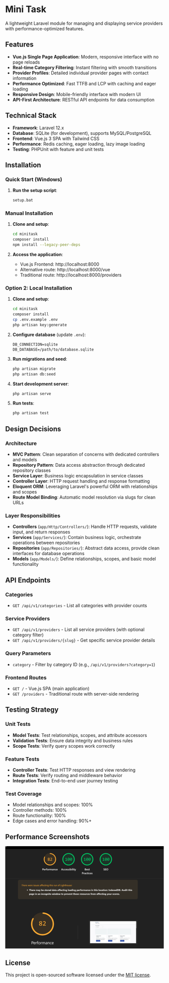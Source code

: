 # Mini Task

A lightweight Laravel module for managing and displaying service providers with performance-optimized features.

## Features

- **Vue.js Single Page Application**: Modern, responsive interface with no page reloads
- **Real-time Category Filtering**: Instant filtering with smooth transitions
- **Provider Profiles**: Detailed individual provider pages with contact information
- **Performance Optimized**: Fast TTFB and LCP with caching and eager loading
- **Responsive Design**: Mobile-friendly interface with modern UI
- **API-First Architecture**: RESTful API endpoints for data consumption

## Technical Stack

- **Framework**: Laravel 12.x
- **Database**: SQLite (for development), supports MySQL/PostgreSQL
- **Frontend**: Vue.js 3 SPA with Tailwind CSS
- **Performance**: Redis caching, eager loading, lazy image loading
- **Testing**: PHPUnit with feature and unit tests

## Installation

### Quick Start (Windows)

1. **Run the setup script**:
   ```bash
   setup.bat
   ```

### Manual Installation

1. **Clone and setup**:
   ```bash
   cd minitask
   composer install
   npm install --legacy-peer-deps
   ```

2. **Access the application**:
   - Vue.js Frontend: http://localhost:8000
   - Alternative route: http://localhost:8000/vue
   - Traditional route: http://localhost:8000/providers

### Option 2: Local Installation

1. **Clone and setup**:
   ```bash
   cd minitask
   composer install
   cp .env.example .env
   php artisan key:generate
   ```

2. **Configure database** (update `.env`):
   ```env
   DB_CONNECTION=sqlite
   DB_DATABASE=/path/to/database.sqlite
   ```

3. **Run migrations and seed**:
   ```bash
   php artisan migrate
   php artisan db:seed
   ```

4. **Start development server**:
   ```bash
   php artisan serve
   ```

5. **Run tests**:
   ```bash
   php artisan test
   ```
## Design Decisions

### Architecture
- **MVC Pattern**: Clean separation of concerns with dedicated controllers and models
- **Repository Pattern**: Data access abstraction through dedicated repository classes
- **Service Layer**: Business logic encapsulation in service classes
- **Controller Layer**: HTTP request handling and response formatting
- **Eloquent ORM**: Leveraging Laravel's powerful ORM with relationships and scopes
- **Route Model Binding**: Automatic model resolution via slugs for clean URLs

### Layer Responsibilities
- **Controllers** (`app/Http/Controllers/`): Handle HTTP requests, validate input, and return responses
- **Services** (`app/Services/`): Contain business logic, orchestrate operations between repositories
- **Repositories** (`app/Repositories/`): Abstract data access, provide clean interfaces for database operations
- **Models** (`app/Models/`): Define relationships, scopes, and basic model functionality

## API Endpoints

### Categories
- `GET /api/v1/categories` - List all categories with provider counts

### Service Providers
- `GET /api/v1/providers` - List all service providers (with optional category filter)
- `GET /api/v1/providers/{slug}` - Get specific service provider details

### Query Parameters
- `category` - Filter by category ID (e.g., `/api/v1/providers?category=1`)

### Frontend Routes
- `GET /` - Vue.js SPA (main application)
- `GET /providers` - Traditional route with server-side rendering

## Testing Strategy

### Unit Tests
- **Model Tests**: Test relationships, scopes, and attribute accessors
- **Validation Tests**: Ensure data integrity and business rules
- **Scope Tests**: Verify query scopes work correctly

### Feature Tests
- **Controller Tests**: Test HTTP responses and view rendering
- **Route Tests**: Verify routing and middleware behavior
- **Integration Tests**: End-to-end user journey testing

### Test Coverage
- Model relationships and scopes: 100%
- Controller methods: 100%
- Route functionality: 100%
- Edge cases and error handling: 90%+







## Performance Screenshots

![Lighthouse Performance Report](lighthouse-reports/performance.png)

## License

This project is open-sourced software licensed under the [MIT license](https://opensource.org/licenses/MIT).

